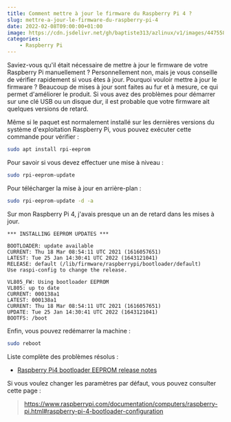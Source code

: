 ```yaml
---
title: Comment mettre à jour le firmware du Raspberry Pi 4 ?
slug: mettre-a-jour-le-firmware-du-raspberry-pi-4
date: 2022-02-08T09:00:00+01:00
image: https://cdn.jsdelivr.net/gh/baptiste313/azlinux/v1/images/4475588/raw.webp
categories:
    - Raspberry Pi
--- 
```


Saviez-vous qu'il était nécessaire de mettre à jour le firmware de votre Raspberry Pi manuellement ? Personnellement non, mais je vous conseille de vérifier rapidement si vous êtes à jour. Pourquoi vouloir mettre à jour le firmware ? Beaucoup de mises à jour sont faites au fur et à mesure, ce qui permet d'améliorer le produit. Si vous avez des problèmes pour démarrer sur une clé USB ou un disque dur, il est probable que votre firmware ait quelques versions de retard.

Même si le paquet est normalement installé sur les dernières versions du système d'exploitation Raspberry Pi, vous pouvez exécuter cette commande pour vérifier :
```bash
sudo apt install rpi-eeprom
```
Pour savoir si vous devez effectuer une mise à niveau :
```bash
sudo rpi-eeprom-update
```
Pour télécharger la mise à jour en arrière-plan :
```bash
sudo rpi-eeprom-update -d -a
```
Sur mon Raspberry Pi 4, j'avais presque un an de retard dans les mises à jour.
```
*** INSTALLING EEPROM UPDATES ***

BOOTLOADER: update available
CURRENT: Thu 18 Mar 08:54:11 UTC 2021 (1616057651)
LATEST: Tue 25 Jan 14:30:41 UTC 2022 (1643121041)
RELEASE: default (/lib/firmware/raspberrypi/bootloader/default)
Use raspi-config to change the release.

VL805_FW: Using bootloader EEPROM
VL805: up to date
CURRENT: 000138a1
LATEST: 000138a1
CURRENT: Thu 18 Mar 08:54:11 UTC 2021 (1616057651)
UPDATE: Tue 25 Jan 14:30:41 UTC 2022 (1643121041)
BOOTFS: /boot
```
Enfin, vous pouvez redémarrer la machine :
```bash
sudo reboot
```
Liste complète des problèmes résolus :
- [Raspberry Pi4 bootloader EEPROM release notes](https://github.com/raspberrypi/rpi-eeprom/blob/master/firmware/release-notes.md)

Si vous voulez changer les paramètres par défaut, vous pouvez consulter cette page :
> https://www.raspberrypi.com/documentation/computers/raspberry-pi.html#raspberry-pi-4-bootloader-configuration
